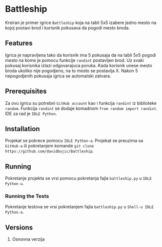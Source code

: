 # Battleship

Kreiran je primer igrice `Battleship` koja na tabli 5x5 izabere jedno mesto na kojoj postavi brod i korisnik pokusava da pogodi mesto broda.

## Features
Igrica je napravljena tako da korisnik ima 5 pokusaja da na tabli 5x5 pogodi mesto na kome je pomocu funkcije `randint` postavljen brod. Uz svaki pokusaj korisnika izlazi odgovarajuca poruka. Kada korisnik unese mesto broda ukoliko nije pogodjeno, na to mesto se postavlja X. Nakon 5 nepogodjenih pokusaja igrica se automatski zatvara.

## Prerequisites
Za ovu igricu su potrebni `GitHub account` kao i funkcija `randint` iz biblioteke `random`. Funkcija `randint` se dodaje komadnom `from random import randint`. IDE za rad je `IDLE Python`.

## Installation
Projekat se pokrece pomocu `IDLE Python-a`. Projekat se preuzima sa `GitHub-a` ili pokretanjem komande `git clone https://github.com/davidbujic/Battleship`.

## Running
Pokretanje projekta se vrsi pomocu pokretanja fajla `battleship.py` u `IDLE Python-u`.

### Running the Tests
Pokretanje testova se vrsi pokretanjem fajla `battleship.py` u `Shell-u IDLE Python-a`.

## Versions
1. Osnovna verzija
